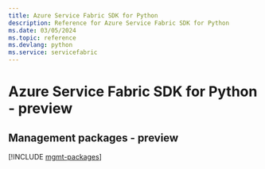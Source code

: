 ```yaml
---
title: Azure Service Fabric SDK for Python
description: Reference for Azure Service Fabric SDK for Python
ms.date: 03/05/2024
ms.topic: reference
ms.devlang: python
ms.service: servicefabric
---
```

# Azure Service Fabric SDK for Python - preview

## Management packages - preview
[!INCLUDE [mgmt-packages](service-fabric-mgmt-index.md)]